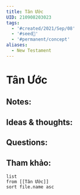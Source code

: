 ```yaml
---
title: Tân Ước
UID: 210908203023
tags:
  - '#created/2021/Sep/08'
  - '#seed🥜'
  - '#permanent/concept'
aliases:
  - New Testament
---
```

# Tân Ước

## Notes:


## Ideas & thoughts:

## Questions:


## Tham khảo:
```dataview
list
from [[Tân Ước]]
sort file.name asc
```